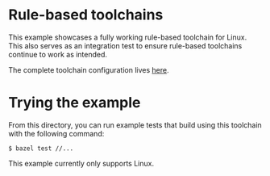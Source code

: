 # Rule-based toolchains
This example showcases a fully working rule-based toolchain for Linux. This also
serves as an integration test to ensure rule-based toolchains continue to work
as intended.

The complete toolchain configuration lives [here](https://github.com/bazelbuild/rules_cc/tree/main/examples/rule_based_toolchain/toolchain).

# Trying the example
From this directory, you can run example tests that build using this toolchain
with the following command:
```
$ bazel test //...
```

This example currently only supports Linux.
